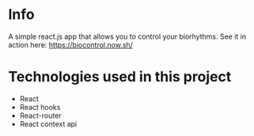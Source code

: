 # Info

 A simple react.js app that allows you to control your biorhythms. See it in action here: https://biocontrol.now.sh/
 
# Technologies used in this project

* React
* React hooks
* React-router
* React context api
